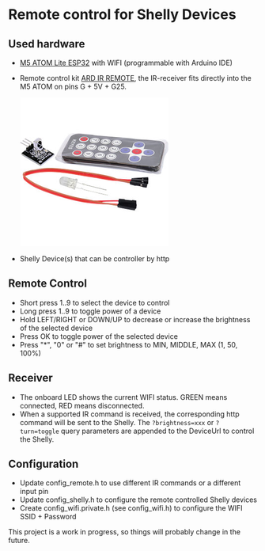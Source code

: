 # Remote control for Shelly Devices

## Used hardware
- [M5 ATOM Lite ESP32][url_atom] with WIFI (programmable with Arduino IDE)

- Remote control kit [ARD IR REMOTE][url_remote], the IR-receiver fits directly into the M5 ATOM on pins G + 5V + G25.

  ![ARD IR REMOTE!][img_remote]

- Shelly Device(s) that can be controller by http

## Remote Control

- Short press 1..9 to select the device to control
- Long press 1..9 to toggle power of a device
- Hold LEFT/RIGHT or DOWN/UP to decrease or increase the brightness of the selected device
- Press OK to toggle power of the selected device
- Press "*", "0" or "#" to set brightness to MIN, MIDDLE, MAX (1, 50, 100%)

## Receiver

- The onboard LED shows the current WIFI status. GREEN means connected, RED means disconnected.
- When a supported IR command is received, the corresponding http command will be sent to the Shelly.
  The `?brightness=xxx` or `?turn=toggle` query parameters are appended to the DeviceUrl to control the Shelly.

## Configuration

- Update config_remote.h to use different IR commands or a different input pin
- Update config_shelly.h to configure the remote controlled Shelly devices
- Create config_wifi.private.h (see config_wifi.h) to configure the WIFI SSID + Password

This project is a work in progress, so things will probably change in the future.


[url_atom]: https://shop.m5stack.com/products/atom-lite-esp32-development-kit
[url_remote]: https://www.reichelt.com/arduino-8211-infrared-remote-kit-ard-ir-remote-p282671.html
[img_remote]: Images/ARD_IR_REMOTE.jpg

